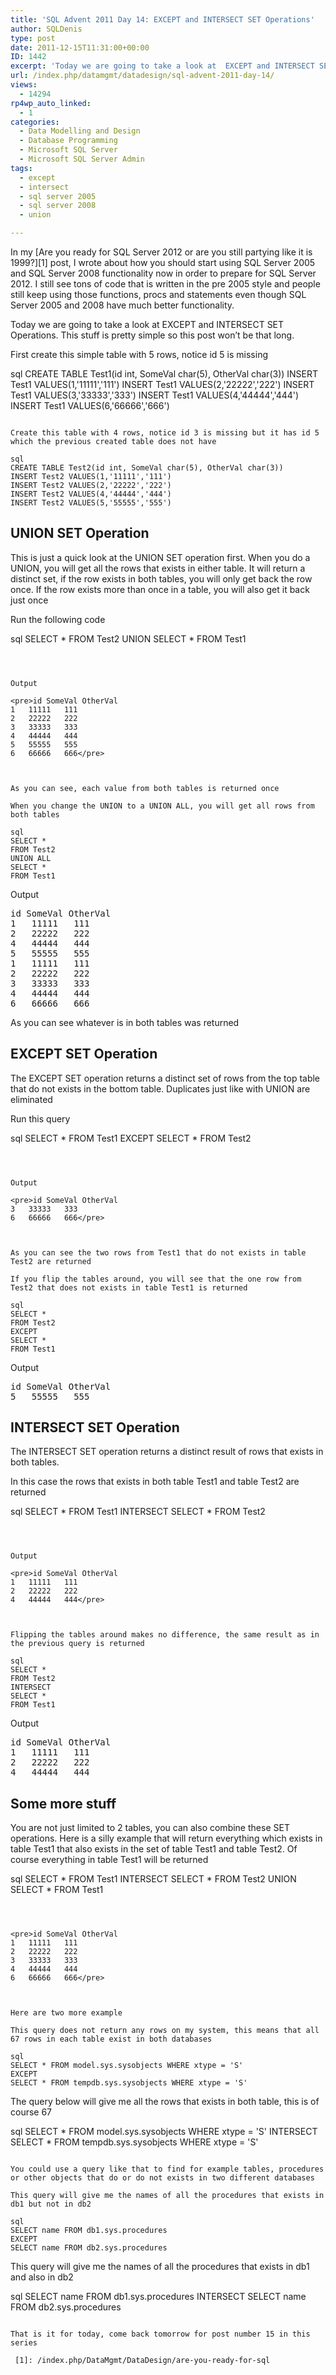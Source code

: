 ```yaml
---
title: 'SQL Advent 2011 Day 14: EXCEPT and INTERSECT SET Operations'
author: SQLDenis
type: post
date: 2011-12-15T11:31:00+00:00
ID: 1442
excerpt: 'Today we are going to take a look at  EXCEPT and INTERSECT SET Operations'
url: /index.php/datamgmt/datadesign/sql-advent-2011-day-14/
views:
  - 14294
rp4wp_auto_linked:
  - 1
categories:
  - Data Modelling and Design
  - Database Programming
  - Microsoft SQL Server
  - Microsoft SQL Server Admin
tags:
  - except
  - intersect
  - sql server 2005
  - sql server 2008
  - union

---
```

In my [Are you ready for SQL Server 2012 or are you still partying like it is 1999?][1] post, I wrote about how you should start using SQL Server 2005 and SQL Server 2008 functionality now in order to prepare for SQL Server 2012. I still see tons of code that is written in the pre 2005 style and people still keep using those functions, procs and statements even though SQL Server 2005 and 2008 have much better functionality.

Today we are going to take a look at EXCEPT and INTERSECT SET Operations. This stuff is pretty simple so this post won&#8217;t be that long.

First create this simple table with 5 rows, notice id 5 is missing

sql
CREATE TABLE Test1(id int, SomeVal char(5), OtherVal char(3))
INSERT Test1 VALUES(1,'11111','111') 
INSERT Test1 VALUES(2,'22222','222') 
INSERT Test1 VALUES(3,'33333','333') 
INSERT Test1 VALUES(4,'44444','444') 
INSERT Test1 VALUES(6,'66666','666') 
```

Create this table with 4 rows, notice id 3 is missing but it has id 5 which the previous created table does not have

sql
CREATE TABLE Test2(id int, SomeVal char(5), OtherVal char(3))
INSERT Test2 VALUES(1,'11111','111') 
INSERT Test2 VALUES(2,'22222','222') 
INSERT Test2 VALUES(4,'44444','444') 
INSERT Test2 VALUES(5,'55555','555') 
```

## UNION SET Operation

This is just a quick look at the UNION SET operation first. When you do a UNION, you will get all the rows that exists in either table. It will return a distinct set, if the row exists in both tables, you will only get back the row once. If the row exists more than once in a table, you will also get it back just once

Run the following code 

sql
SELECT *
FROM Test2
UNION
SELECT *
FROM Test1
```



Output

<pre>id	SomeVal	OtherVal
1	11111	111
2	22222	222
3	33333	333
4	44444	444
5	55555	555
6	66666	666</pre>



As you can see, each value from both tables is returned once

When you change the UNION to a UNION ALL, you will get all rows from both tables

sql
SELECT *
FROM Test2
UNION ALL
SELECT *
FROM Test1
```



Output

<pre>id	SomeVal	OtherVal
1	11111	111
2	22222	222
4	44444	444
5	55555	555
1	11111	111
2	22222	222
3	33333	333
4	44444	444
6	66666	666</pre>



As you can see whatever is in both tables was returned
  


## EXCEPT SET Operation

The EXCEPT SET operation returns a distinct set of rows from the top table that do not exists in the bottom table. Duplicates just like with UNION are eliminated

Run this query

sql
SELECT *
FROM Test1
EXCEPT
SELECT *
FROM Test2
```



Output

<pre>id	SomeVal	OtherVal
3	33333	333
6	66666	666</pre>



As you can see the two rows from Test1 that do not exists in table Test2 are returned

If you flip the tables around, you will see that the one row from Test2 that does not exists in table Test1 is returned

sql
SELECT *
FROM Test2
EXCEPT
SELECT *
FROM Test1
```



Output

<pre>id	SomeVal	OtherVal
5	55555	555</pre>

## INTERSECT SET Operation

The INTERSECT SET operation returns a distinct result of rows that exists in both tables.

In this case the rows that exists in both table Test1 and table Test2 are returned

sql
SELECT *
FROM Test1
INTERSECT
SELECT *
FROM Test2
```



Output

<pre>id	SomeVal	OtherVal
1	11111	111
2	22222	222
4	44444	444</pre>



Flipping the tables around makes no difference, the same result as in the previous query is returned

sql
SELECT *
FROM Test2
INTERSECT
SELECT *
FROM Test1
```



Output

<pre>id	SomeVal	OtherVal
1	11111	111
2	22222	222
4	44444	444</pre>



## Some more stuff

You are not just limited to 2 tables, you can also combine these SET operations. Here is a silly example that will return everything which exists in table Test1 that also exists in the set of table Test1 and table Test2. Of course everything in table Test1 will be returned

sql
SELECT *
FROM Test1
INTERSECT
SELECT *
FROM Test2
UNION
SELECT *
FROM Test1
```



<pre>id	SomeVal	OtherVal
1	11111	111
2	22222	222
3	33333	333
4	44444	444
6	66666	666</pre>



Here are two more example
  
This query does not return any rows on my system, this means that all 67 rows in each table exist in both databases

sql
SELECT * FROM model.sys.sysobjects WHERE xtype = 'S'
EXCEPT
SELECT * FROM tempdb.sys.sysobjects WHERE xtype = 'S'
```



The query below will give me all the rows that exists in both table, this is of course 67

sql
SELECT * FROM model.sys.sysobjects WHERE xtype = 'S'
INTERSECT
SELECT * FROM tempdb.sys.sysobjects WHERE xtype = 'S'
```

You could use a query like that to find for example tables, procedures or other objects that do or do not exists in two different databases

This query will give me the names of all the procedures that exists in db1 but not in db2

sql
SELECT name FROM db1.sys.procedures 
EXCEPT
SELECT name FROM db2.sys.procedures
```

This query will give me the names of all the procedures that exists in db1 and also in db2

sql
SELECT name FROM db1.sys.procedures 
INTERSECT
SELECT name FROM db2.sys.procedures
```

That is it for today, come back tomorrow for post number 15 in this series

 [1]: /index.php/DataMgmt/DataDesign/are-you-ready-for-sql